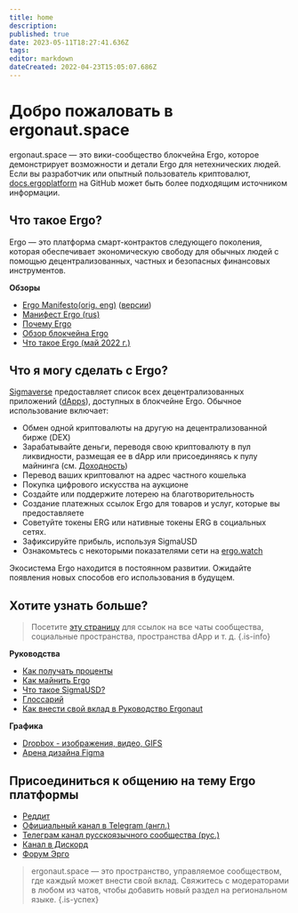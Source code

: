 ```yaml
---
title: home
description: 
published: true
date: 2023-05-11T18:27:41.636Z
tags: 
editor: markdown
dateCreated: 2022-04-23T15:05:07.686Z
---
```


# Добро пожаловать в ergonaut.space
ergonaut.space — это вики-сообщество блокчейна Ergo, которое демонстрирует возможности и детали Ergo для нетехнических людей. Если вы разработчик или опытный пользователь криптовалют, [docs.ergoplatform](http://docs.ergoplatform.org/) на GitHub может быть более подходящим источником информации.

## Что такое Ergo?

Ergo — это платформа смарт-контрактов следующего поколения, которая обеспечивает экономическую свободу для обычных людей с помощью децентрализованных, частных и безопасных финансовых инструментов.

**Обзоры**

- [Ergo Manifesto(orig. eng)](https://ergoplatform.org/en/blog/2021-04-26-the-ergo-manifesto/) ([версии](Ergo/manifesto))
- [Манифест Ergo (rus)](https://ergonaut.space/ru/Ergo/manifesto)
- [Почему Ergo](https://cafebedouin.org/2021/12/09/why-ergo/)
- [Обзор блокчейна Ergo](Ergo/Обзор)
- [Что такое Ergo (май 2022 г.)](https://www.youtube.com/watch?v=LyyD-clUvyI&t=941s)


## Что я могу сделать с Ergo?
[Sigmaverse](https://sigmaverse.io/) предоставляет список всех децентрализованных приложений ([dApps](https://ergonaut.space/en/Glossary/dApps)), доступных в блокчейне Ergo. Обычное использование включает:

- Обмен одной криптовалюты на другую на децентрализованной бирже (DEX)
- Зарабатывайте деньги, переводя свою криптовалюту в пул ликвидности, размещая ее в dApp или присоединяясь к пулу майнинга (см. [Доходность](/en/Guides/yield))
- Перевод ваших криптовалют на адрес частного кошелька
- Покупка цифрового искусства на аукционе
- Создайте или поддержите лотерею на благотворительность
- Создание платежных ссылок Ergo для товаров и услуг, которые вы предоставляете
- Советуйте токены ERG или нативные токены ERG в социальных сетях.
- Зафиксируйте прибыль, используя SigmaUSD
- Ознакомьтесь с некоторыми показателями сети на [ergo.watch](https://ergo.watch/metrics)

Экосистема Ergo находится в постоянном развитии. Ожидайте появления новых способов его использования в будущем.



## Хотите узнать больше?

> Посетите [эту страницу](https://linktr.ee/ergoplatform) для ссылок на все чаты сообщества, социальные пространства, пространства dApp и т. д.
{.is-info}



**Руководства**
- [Как получать проценты](https://ergonaut.space/en/Guides/yield)
- [Как майнить Ergo](https://ergonaut.space/en/Guides/Mining)
- [Что такое SigmaUSD?](https://ergonaut.space/en/dApps/SigmaUSD/Overview)
- [Глоссарий](https://ergonaut.space/en/Glossary)
- [Как внести свой вклад в Руководство Ergonaut](https://ergonaut.space/en/Guides/Ergonaut-Handbook/Editor's-Guide)

**Графика**
- [Dropbox - изображения, видео, GIFS](https://www.dropbox.com/sh/jionpgnj89eod2f/AAC5S1vnOwO3gm2vRYOmDBQ-a?dl=0)
- [Арена дизайна Figma](https://www.figma.com/file/pd92vgB3xNFThaacIKodYs/ERGO?node-id=538%3A987)

## Присоединиться к общению на тему Ergo платформы

- [Реддит](https://www.reddit.com/r/ergonauts)
- [Официальный канал в Telegram (англ.)](https://t.me/ergoplatform)
- [Телеграм канал русскоязычного сообщества (рус.)](https://t.me/ergoplatformru)
- [Канал в Дискорд](https://discordapp.com/invite/gYrVrjS)
- [Форум Эрго](https://www.ergoforum.org/)

> ergonaut.space — это пространство, управляемое сообществом, где каждый может внести свой вклад. Свяжитесь с модераторами в любом из чатов, чтобы добавить новый раздел на региональном языке.
{.is-успех}